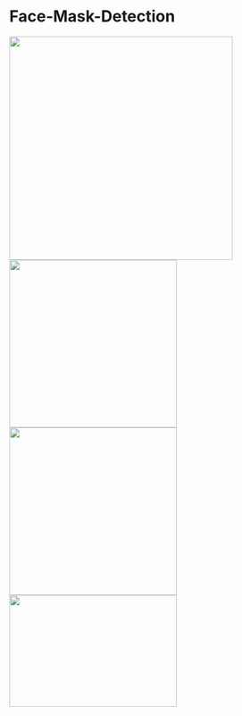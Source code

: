 # Face-Mask-Detection

<img src="https://user-images.githubusercontent.com/65237445/146686589-25d0b047-5981-49fe-8f08-73e3be7c2401.PNG" width="400" height = "400">
<img src="https://user-images.githubusercontent.com/65237445/146686803-847b9c67-5b68-4b41-b19c-af4190cf1efe.png" width="300" height = "300">
<img src="https://user-images.githubusercontent.com/65237445/146686829-7a86c62f-465f-43b1-b846-85ce83be97b0.jpg" width="300" height = "300">
<img src="https://user-images.githubusercontent.com/65237445/146686848-c1b10b60-fcf5-44fb-9e9c-c945109a0a8c.png" width="300" height = "200">
